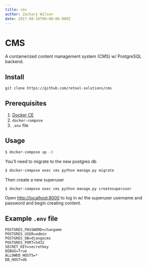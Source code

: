 ```yaml
---
title: cms
author: Zachary Wilson
date: 2017-08-26T00:00:00.000Z
---
```


# CMS

A containerized content management system (CMS) w/ PostgreSQL backend.

## Install

```
git clone https://github.com/retool-solutions/cms
```

## Prerequisites

1. [Docker CE](https://docs.docker.com/engine/installation/#supported-platforms)
2. `docker-compose`
3. `.env` file

## Usage

```bash
$ docker-compose up -d
```

You'll need to migrate to the new postgres db

```bash
$ docker-compose exec cms python manage.py migrate
```

Then create a new superuser

```bash
$ docker-compose exec cms python manage.py createsuperuser
```

Open <http://localhost:8000> to log in w/ the superuser username and password and begin creating content.

## Example `.env` file

```
POSTGRES_PASSWORD=changeme
POSTGRES_USER=admin
POSTGRES_DB=djangocms
POSTGRES_PORT=5432
SECRET_KEY=secretkey
DEBUG=True
ALLOWED_HOSTS=*
DB_HOST=db
```
